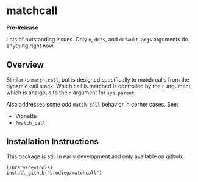 matchcall
=========

**Pre-Release**

Lots of outstanding issues.  Only `n`, `dots`, and `default.args` arguments do anything right now.

## Overview

Similar to `match.call`, but is designed specifically to match calls from the
dynamic call stack.  Which call is matched is controlled by the `n` argument,
which is analgous to the `n` argument for `sys.parent`.

Also addresses some odd `match.call` behavior in corner cases.  See:

* Vignette
* `?match_call`

## Installation Instructions

This package is still in early development and only available on github:

```
library(devtools)
install_github("brodieg/matchcall")
```
